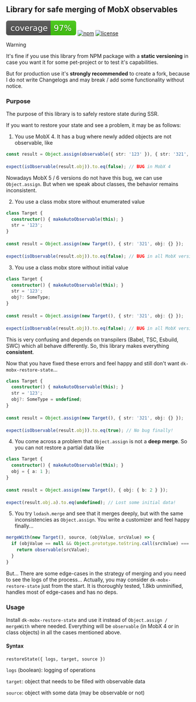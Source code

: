 ## Library for safe merging of MobX observables

![coverage](https://github.com/dkazakov8/dk-framework/blob/master/packages/mobx-restore-state/cover.svg)
[![npm](https://img.shields.io/npm/v/dk-mobx-restore-state)](https://www.npmjs.com/package/dk-mobx-restore-state)
[![license](https://img.shields.io/npm/l/dk-mobx-restore-state)](https://github.com/dkazakov8/dk-framework/blob/master/packages/mobx-restore-state/LICENSE)

> [!WARNING]  
> It's fine if you use this library from NPM package with a **static versioning** in case you
> want it for some pet-project or to test it's capabilities.
>
> But for production use it's **strongly recommended** to create a fork, because I do not write
> Changelogs and may break / add some functionality without notice.

### Purpose

The purpose of this library is to safely restore state during SSR.

If you want to restore your state and see a problem, it may be as follows:

1. You use MobX 4. It has a bug where newly added objects are not observable, like

```typescript
const result = Object.assign(observable({ str: '123' }), { str: '321', obj: {} });

expect(isObservable(result.obj)).to.eq(false); // BUG in MobX 4
```

Nowadays MobX 5 / 6 versions do not have this bug, we can use `Object.assign`. But when we speak about
classes, the behavior remains inconsistent.

2. You use a class mobx store without enumerated value

```typescript
class Target {
  constructor() { makeAutoObservable(this); }
  str = '123';
}
    
const result = Object.assign(new Target(), { str: '321', obj: {} });

expect(isObservable(result.obj)).to.eq(false); // BUG in all MobX versions
```

3. You use a class mobx store without initial value

```typescript
class Target {
  constructor() { makeAutoObservable(this); }
  str = '123';
  obj?: SomeType;
}
    
const result = Object.assign(new Target(), { str: '321', obj: {} });

expect(isObservable(result.obj)).to.eq(false); // BUG in all MobX versions
```

This is very confusing and depends on transpilers (Babel, TSC, Esbuild, SWC) which all behave
differently. So, this library makes everything **consistent**.

Now that you have fixed these errors and feel happy and still don't want `dk-mobx-restore-state`...

```typescript
class Target {
  constructor() { makeAutoObservable(this); }
  str = '123';
  obj?: SomeType = undefined;
}
    
const result = Object.assign(new Target(), { str: '321', obj: {} });

expect(isObservable(result.obj)).to.eq(true); // No bug finally!
```

4. You come across a problem that `Object.assign` is not a **deep merge**. So you can not restore 
a partial data like

```typescript
class Target {
  constructor() { makeAutoObservable(this); }
  obj = { a: 1 };
}
    
const result = Object.assign(new Target(), { obj: { b: 2 } });

expect(result.obj.a).to.eq(undefined); // Lost some initial data!
```

5. You try `lodash.merge` and see that it merges deeply, but with the same inconsistencies as 
`Object.assign`. You write a customizer and feel happy finally...

```typescript
mergeWith(new Target(), source, (objValue, srcValue) => {
  if (objValue == null && Object.prototype.toString.call(srcValue) === '[object Object]') {
    return observable(srcValue);
  }
}
```

But... There are some edge-cases in the strategy of merging and you need to see the logs of the process...
Actually, you may consider `dk-mobx-restore-state` just from the start. It is thoroughly tested, 1.8kb unminified,
handles most of edge-cases and has no deps.

### Usage

Install `dk-mobx-restore-state` and use it instead of `Object.assign / mergeWith` where needed. Everything
will be `observable` (in MobX 4 or in class objects) in all the cases mentioned above.

#### Syntax

`restoreState({ logs, target, source })`

`logs` (boolean): logging of operations

`target`: object that needs to be filled with observable data

`source`: object with some data (may be observable or not)